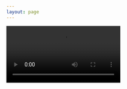 ```yaml
---
layout: page
---
```



<script setup>

import Video from "../.vitepress/theme/components/Video.vue"

</script>

<Video src='https://www.mnapi.cn/cd.php?type=video'   />
